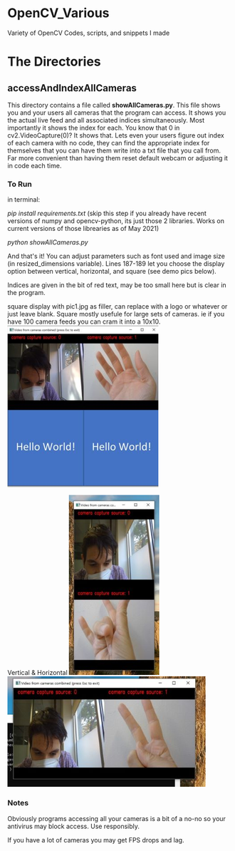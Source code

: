 # OpenCV_Various
Variety of OpenCV Codes, scripts, and snippets I made 

# The Directories
## accessAndIndexAllCameras
This directory contains a file called **showAllCameras.py**. This file shows you and your users all cameras that the program can access. It shows you the actual live feed and all associated indices simultaneously. Most importantly it shows the index for each. You know that 0 in cv2.VideoCapture(0)? It shows that. Lets even your users figure out index of each camera with no code, they can find the appropriate index for themselves that you can have them write into a txt file that you call from. Far more convenient than having them reset default webcam or adjusting it in code each time.  

### To Run 
in terminal:

_pip install requirements.txt_    (skip this step if you already have recent versions of numpy and opencv-python, its just those 2 libraries. Works on current versions of those librearies as of May 2021)

_python showAllCameras.py_

And that's it! You can adjust parameters such as font used and image size (in resized_dimensions variable). Lines 187-189 let you choose the display option between vertical, horizontal, and square (see demo pics below). 

Indices are given in the bit of red text, may be too small here but is clear in the program. 

square display with pic1.jpg as filler, can replace with a logo or whatever or just leave blank. Square mostly usefule for large sets of cameras. ie if you have 100 camera feeds you can cram it into a 10x10. 
![img_Source](accessAndIndexAllCameras/showAllCameras_square_demo_output.jpg)


Vertical & Horizontal
![img_Source](accessAndIndexAllCameras/showAllCameras_vertical_demo_output.jpg) ![img_Source](accessAndIndexAllCameras/showAllCameras_horizontal_demo_output.jpg)

### Notes 
Obviously programs accessing all your cameras is a bit of a no-no so your antivirus may block access. Use responsibly. 

If you have a lot of cameras you may get FPS drops and lag. 
